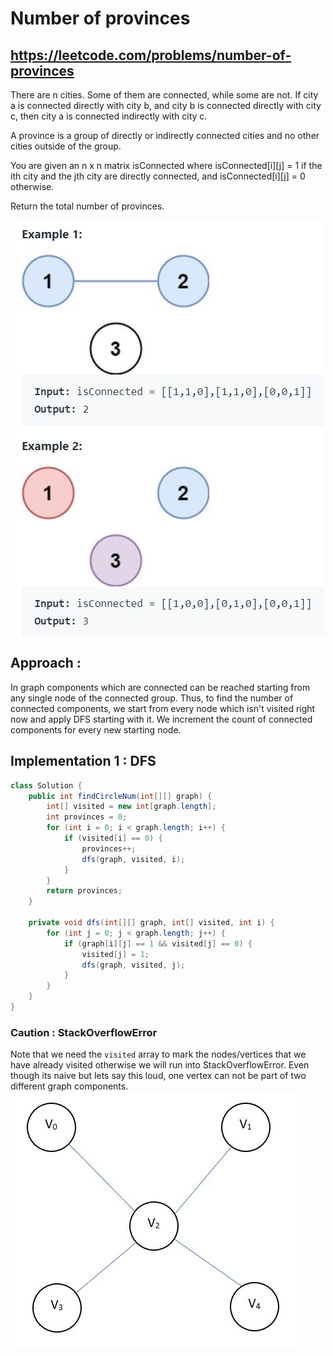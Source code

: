 # Number of provinces
## https://leetcode.com/problems/number-of-provinces

There are n cities. Some of them are connected, while some are not. If city a is connected directly with city b, and city b is connected directly with city c, then city a is connected indirectly with city c.

A province is a group of directly or indirectly connected cities and no other cities outside of the group.

You are given an n x n matrix isConnected where isConnected[i][j] = 1 if the ith city and the jth city are directly connected, and isConnected[i][j] = 0 otherwise.

Return the total number of provinces.

![Number of provinces](number-of-provinces.JPG?raw=true "Number of provinces")

## Approach : 
In graph components which are connected can be reached starting from any single node of the connected group. Thus, to find the number of connected components, we start from every node which isn't visited right now and apply DFS starting with it. We increment the count of connected components for every new starting node.

## Implementation 1 : DFS

```java
class Solution {
    public int findCircleNum(int[][] graph) {
        int[] visited = new int[graph.length];
        int provinces = 0;
        for (int i = 0; i < graph.length; i++) {
            if (visited[i] == 0) {
                provinces++;
                dfs(graph, visited, i);
            }
        }
        return provinces;
    }
    
    private void dfs(int[][] graph, int[] visited, int i) {
        for (int j = 0; j < graph.length; j++) {
            if (graph[i][j] == 1 && visited[j] == 0) {
                visited[j] = 1;
                dfs(graph, visited, j);
            }
        }
    }
}

```

### Caution : StackOverflowError
Note that we need the `visited` array to mark the nodes/vertices that we have already visited otherwise we will run into StackOverflowError.
Even though its naive but lets say this loud, one vertex can not be part of two different graph components.
![StackOverflowError](graph.JPG?raw=true "StackOverflowError")


